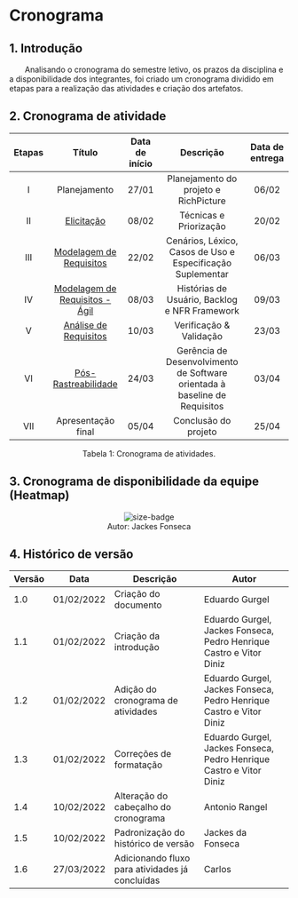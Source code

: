 # Cronograma

## 1. Introdução

&emsp;&emsp;Analisando o cronograma do semestre letivo, os prazos da disciplina e a disponibilidade dos integrantes, foi criado um cronograma dividido em etapas para a realização das atividades e criação dos artefatos.

## 2. Cronograma de atividade

<center>

| Etapas |                         Título                          | Data de início |                                 Descrição                                  | Data de entrega |
| :----: | :-----------------------------------------------------: | :------------: | :------------------------------------------------------------------------: | :-------------: |
|   I    |                      Planejamento                       |     27/01      |                   Planejamento do projeto e RichPicture                    |      06/02      |
|   II   |           [Elicitação](../sprints/sprint1.md)           |     08/02      |                           Técnicas e Priorização                           |      20/02      |
|  III   |    [Modelagem de Requisitos](../sprints/sprint2.md)     |     22/02      |         Cenários, Léxico, Casos de Uso e Especificação Suplementar         |      06/03      |
|   IV   | [Modelagem de Requisitos - Ágil](../sprints/sprint3.md) |     08/03      |               Histórias de Usuário, Backlog e NFR Framework                |      09/03      |
|   V    |     [Análise de Requisitos](../sprints/sprint4.md)      |     10/03      |                          Verificação & Validação                           |      23/03      |
|   VI   |      [Pós-Rastreabilidade](../sprints/sprint5.md)       |     24/03      | Gerência de Desenvolvimento de Software orientada à baseline de Requisitos |      03/04      |
|  VII   |                   Apresentação final                    |     05/04      |                            Conclusão do projeto                            |      25/04      |

<figcaption>Tabela 1: Cronograma de atividades.</figcaption>

</center>

## 3. Cronograma de disponibilidade da equipe (Heatmap)

<div align="center">
  <img alt="size-badge" src="https://user-images.githubusercontent.com/51385738/152648004-e55bfca0-f0e8-4148-ac66-8cda2d19ef01.JPG"/>
</div>

<center>
  <figcaption>Autor: Jackes Fonseca</figcaption>
</center>

## 4. Histórico de versão

| Versão | Data       | Descrição                                       | Autor                                                               |
| ------ | ---------- | ----------------------------------------------- | ------------------------------------------------------------------- |
| 1.0    | 01/02/2022 | Criação do documento                            | Eduardo Gurgel                                                      |
| 1.1    | 01/02/2022 | Criação da introdução                           | Eduardo Gurgel, Jackes Fonseca, Pedro Henrique Castro e Vitor Diniz |
| 1.2    | 01/02/2022 | Adição do cronograma de atividades              | Eduardo Gurgel, Jackes Fonseca, Pedro Henrique Castro e Vitor Diniz |
| 1.3    | 01/02/2022 | Correções de formatação                         | Eduardo Gurgel, Jackes Fonseca, Pedro Henrique Castro e Vitor Diniz |
| 1.4    | 10/02/2022 | Alteração do cabeçalho do cronograma            | Antonio Rangel                                                      |
| 1.5    | 10/02/2022 | Padronização do histórico de versão             | Jackes da Fonseca                                                   |
| 1.6    | 27/03/2022 | Adicionando fluxo para atividades já concluídas | Carlos                                                              |
